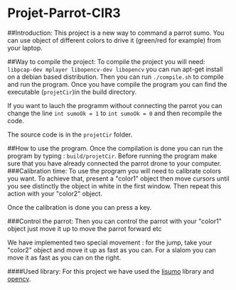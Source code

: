 # Projet-Parrot-CIR3
##Introduction:
This project is a new way to command a parrot sumo.
You can use object of different colors to drive it (green/red for example) from your laptop.

##Way to compile the project:
To compile the project you will need:
```libpcap-dev mplayer libopencv-dev libopencv``` you can run apt-get install on a debian based distribution.
Then you can run ```./compile.sh``` to compile and run the program. 
Once you have compile the program you can find the executable (```projetCir```)in the build directory.

If you want to lauch the programm without connecting the parrot you can change the line ```int sumoOk = 1``` to ```int sumoOk = 0``` and then recompile the code.

The source code is in the ```projetCir``` folder.

##How to use the program.
Once the compilation is done you can run the program by typing : ```build/projetCir```. Before running the program make sure that you have already connected the parrot drone to your computer. 
###Calibration time:
To use the program you will need to calibrate colors you want. To achieve that, present a "color1" object then move cursors until you see distinctly the object in white in the first window. Then repeat this action with your "color2" object.

Once the calibration is done you can press a key.

###Control the parrot:
Then you can control the parrot with your "color1" object just move it up to move the parrot forward etc

We have implemented two special movement : for the jump, take your "color2" object and move it up as fast as you can. 
For a slalom you can move it as fast as you can on the right.

####Used library:
For this project we have used the <a href=https://github.com/iloreen/libsumo>lisumo</a> library and <a href=http://opencv.org/>opencv</a>.
